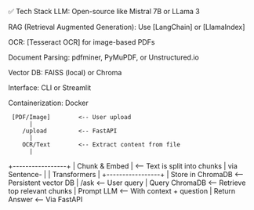 ✅ Tech Stack
LLM: Open-source like Mistral 7B or LLama 3

RAG (Retrieval Augmented Generation): Use [LangChain] or [LlamaIndex]

OCR: [Tesseract OCR] for image-based PDFs

Document Parsing: pdfminer, PyMuPDF, or Unstructured.io

Vector DB: FAISS (local) or Chroma

Interface: CLI or Streamlit

Containerization: Docker



     [PDF/Image]        <-- User upload
          |
        /upload         <-- FastAPI
          |
        OCR/Text        <-- Extract content from file
          |
   +-----------------+
   | Chunk & Embed   |  <-- Text is split into chunks
   | via Sentence-    |
   | Transformers     |
   +-----------------+
          |
     Store in ChromaDB <-- Persistent vector DB
          |
        /ask           <-- User query
          |
   Query ChromaDB      <-- Retrieve top relevant chunks
          |
      Prompt LLM       <-- With context + question
          |
   Return Answer       <-- Via FastAPI

